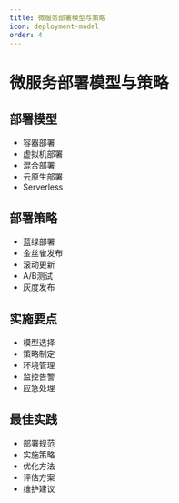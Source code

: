 ```yaml
---
title: 微服务部署模型与策略
icon: deployment-model
order: 4
---
```


# 微服务部署模型与策略

## 部署模型
- 容器部署
- 虚拟机部署
- 混合部署
- 云原生部署
- Serverless

## 部署策略
- 蓝绿部署
- 金丝雀发布
- 滚动更新
- A/B测试
- 灰度发布

## 实施要点
- 模型选择
- 策略制定
- 环境管理
- 监控告警
- 应急处理

## 最佳实践
- 部署规范
- 实施策略
- 优化方法
- 评估方案
- 维护建议
